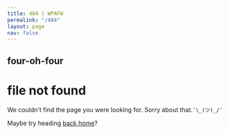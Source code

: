 ```yaml
---
title: 404 | WPAFW
permalink: "/404"
layout: page
nav: false
---
```


## four-oh-four

# file not found

We couldn't find the page you were looking for. Sorry about that.`¯\_(ツ)_/¯`

Maybe try heading [back home]({{site.url}})?
